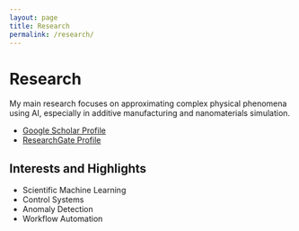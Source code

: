 ```yaml
---
layout: page
title: Research
permalink: /research/
---
```


# Research

My main research focuses on approximating complex physical phenomena using AI, especially in additive manufacturing and nanomaterials simulation.

- [Google Scholar Profile](https://scholar.google.com/citations?user=tuoID)
- [ResearchGate Profile](https://www.researchgate.net/profile/TuoNome)

## Interests and Highlights

- Scientific Machine Learning  
- Control Systems  
- Anomaly Detection  
- Workflow Automation  
